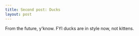 ```yaml
---
title: Second post: Ducks
layout: post
---
```

From the future, y'know.
FYI ducks are in style now, not kittens.
